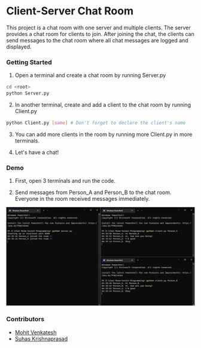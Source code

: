 # Client-Server Chat Room

This project is a chat room with one server and multiple clients. The server provides a
chat room for clients to join. After joining the chat, the clients can send messages to the chat
room where all chat messages are logged and displayed.

### Getting Started

1. Open a terminal and create a chat room by running Server.py
``` bash
cd <root>
python Server.py
```

2. In another terminal, create and add a client to the chat room by running Client.py
``` bash
python Client.py [name] # Don't forget to declare the client's name
```

3. You can add more clients in the room by running more Client.py in more terminals.

4. Let's have a chat!

### Demo

1. First, open 3 terminals and run the code.

2. Send messages from Person_A and Person_B to the chat room. Everyone in the room received messages immediately.

![3 terminals](Chatroom-Demo.png)

### Contributors

* [Mohit Venkatesh](#)
* [Suhas Krishnaprasad](#)
